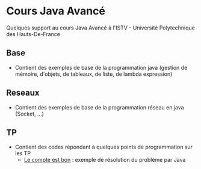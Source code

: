 # Cours Java Avancé
Quelques support au cours Java Avancé à l'ISTV - Université Polytechnique des Hauts-De-France

## Base
* Contient des exemples de base de la programmation java (gestion de mémoire, d'objets, de tableaux, de liste, de lambda expression)

## Reseaux 
* Contient des exemples de base de la programmation réseau en java (Socket, ...)

## TP 
* Contient des codes répondant à quelques points de programmation sur les TP
  * [Le compte est bon](https://github.com/EmmanuelADAM/coursJavaAvance/tree/master/TP/CompteEstBon/) : exemple de résolution du problème par Java
